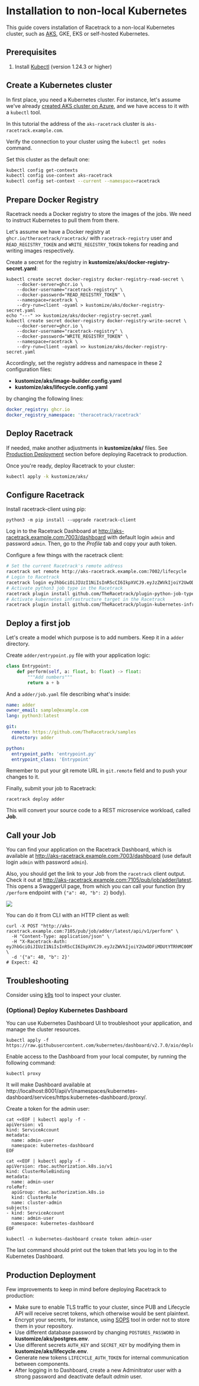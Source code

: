 # Installation to non-local Kubernetes

This guide covers installation of Racetrack to a non-local Kubernetes cluster,
such as [AKS](https://azure.microsoft.com/en-us/products/kubernetes-service), GKE, EKS or self-hosted Kubernetes.

## Prerequisites

1. Install [Kubectl](https://kubernetes.io/docs/tasks/tools/) (version 1.24.3 or higher)

## Create a Kubernetes cluster

In first place, you need a Kubernetes cluster.
For instance, let's assume we've already
[created AKS cluster on Azure](https://learn.microsoft.com/en-us/azure/aks/learn/quick-kubernetes-deploy-cli#create-aks-cluster),
and we have access to it with a `kubectl` tool.

In this tutorial the address of the `aks-racetrack` cluster is `aks-racetrack.example.com`.

Verify the connection to your cluster using the `kubectl get nodes` command.

Set this cluster as the default one:
```sh
kubectl config get-contexts
kubectl config use-context aks-racetrack
kubectl config set-context --current --namespace=racetrack
```

## Prepare Docker Registry
Racetrack needs a Docker registry to store the images of the jobs.
We need to instruct Kubernetes to pull them from there.

Let's assume we have a Docker registry at `ghcr.io/theracetrack/racetrack/` with
`racetrack-registry` user and `READ_REGISTRY_TOKEN` and `WRITE_REGISTRY_TOKEN`
tokens for reading and writing images respectively.

Create a secret for the registry in **kustomize/aks/docker-registry-secret.yaml**:
```shell
kubectl create secret docker-registry docker-registry-read-secret \
    --docker-server=ghcr.io \
    --docker-username="racetrack-registry" \
    --docker-password="READ_REGISTRY_TOKEN" \
    --namespace=racetrack \
    --dry-run=client -oyaml > kustomize/aks/docker-registry-secret.yaml
echo "---" >> kustomize/aks/docker-registry-secret.yaml
kubectl create secret docker-registry docker-registry-write-secret \
    --docker-server=ghcr.io \
    --docker-username="racetrack-registry" \
    --docker-password="WRITE_REGISTRY_TOKEN" \
    --namespace=racetrack \
    --dry-run=client -oyaml >> kustomize/aks/docker-registry-secret.yaml
```

Accordingly, set the registry address and namespace in these 2 configuration files:

- **kustomize/aks/image-builder.config.yaml**
- **kustomize/aks/lifecycle.config.yaml**

by changing the following lines:
```yaml
docker_registry: ghcr.io
docker_registry_namespace: 'theracetrack/racetrack'
```

## Deploy Racetrack

If needed, make another adjustments in **kustomize/aks/** files.
See [Production Deployment](#production-deployment) section before deploying Racetrack to production.

Once you're ready, deploy Racetrack to your cluster:
```sh
kubectl apply -k kustomize/aks/
```

## Configure Racetrack

Install racetrack-client using pip:
```shell
python3 -m pip install --upgrade racetrack-client
```

Log in to the Racetrack Dashboard at http://aks-racetrack.example.com:7003/dashboard with default login `admin` and password `admin`.
Then, go to the *Profile* tab and copy your auth token.

Configure a few things with the racetrack client:
```sh
# Set the current Racetrack's remote address
racetrack set remote http://aks-racetrack.example.com:7002/lifecycle
# Login to Racetrack
racetrack login eyJhbGciOiJIUzI1NiIsInR5cCI6IkpXVCJ9.eyJzZWVkIjoiY2UwODFiMDUtYTRhMC00MTRhLThmNmEtODRjMDIzMTkxNmE2Iiwic3ViamVjdCI6ImFkbWluIiwic3ViamVjdF90eXBlIjoidXNlciIsInNjb3BlcyI6bnVsbH0.xDUcEmR7USck5RId0nwDo_xtZZBD6pUvB2vL6i39DQI
# Activate python3 job type in the Racetrack
racetrack plugin install github.com/TheRacetrack/plugin-python-job-type
# Activate kubernetes infrastructure target in the Racetrack
racetrack plugin install github.com/TheRacetrack/plugin-kubernetes-infrastructure
```

## Deploy a first job

Let's create a model which purpose is to add numbers.
Keep it in a `adder` directory.

Create `adder/entrypoint.py` file with your application logic:
```python
class Entrypoint:
    def perform(self, a: float, b: float) -> float:
        """Add numbers"""
        return a + b
```

And a `adder/job.yaml` file describing what's inside:
```yaml
name: adder
owner_email: sample@example.com
lang: python3:latest

git:
  remote: https://github.com/TheRacetrack/samples
  directory: adder

python:
  entrypoint_path: 'entrypoint.py'
  entrypoint_class: 'Entrypoint'
```

Remember to put your git remote URL in `git.remote` field and to push your changes to it.

Finally, submit your job to Racetrack:
```shell
racetrack deploy adder
```

This will convert your source code to a REST microservice workload, called **Job**.

## Call your Job

You can find your application on the Racetrack Dashboard,
which is available at http://aks-racetrack.example.com:7003/dashboard
(use default login `admin` with password `admin`).

Also, you should get the link to your Job from the `racetrack` client output.
Check it out at http://aks-racetrack.example.com:7105/pub/job/adder/latest.
This opens a SwaggerUI page, from which you can call your function
(try `/perform` endpoint with `{"a": 40, "b": 2}` body).

![](../assets/swaggerino.png)

You can do it from CLI with an HTTP client as well:
```shell
curl -X POST "http://aks-racetrack.example.com:7105/pub/job/adder/latest/api/v1/perform" \
  -H "Content-Type: application/json" \
  -H "X-Racetrack-Auth: eyJhbGciOiJIUzI1NiIsInR5cCI6IkpXVCJ9.eyJzZWVkIjoiY2UwODFiMDUtYTRhMC00MTRhLThmNmEtODRjMDIzMTkxNmE2Iiwic3ViamVjdCI6ImFkbWluIiwic3ViamVjdF90eXBlIjoidXNlciIsInNjb3BlcyI6bnVsbH0.xDUcEmR7USck5RId0nwDo_xtZZBD6pUvB2vL6i39DQI" \
  -d '{"a": 40, "b": 2}'
# Expect: 42
```

## Troubleshooting

Consider using [k9s](https://github.com/derailed/k9s) tool to inspect your cluster.

### (Optional) Deploy Kubernetes Dashboard

You can use Kubernetes Dashboard UI to troubleshoot your application, and manage the cluster resources.

```shell
kubectl apply -f https://raw.githubusercontent.com/kubernetes/dashboard/v2.7.0/aio/deploy/recommended.yaml
```

Enable access to the Dashboard from your local computer, by running the following command:
```shell
kubectl proxy
```

It will make Dashboard available at http://localhost:8001/api/v1/namespaces/kubernetes-dashboard/services/https:kubernetes-dashboard:/proxy/.

Create a token for the admin user:
```shell
cat <<EOF | kubectl apply -f -
apiVersion: v1
kind: ServiceAccount
metadata:
  name: admin-user
  namespace: kubernetes-dashboard
EOF

cat <<EOF | kubectl apply -f -
apiVersion: rbac.authorization.k8s.io/v1
kind: ClusterRoleBinding
metadata:
  name: admin-user
roleRef:
  apiGroup: rbac.authorization.k8s.io
  kind: ClusterRole
  name: cluster-admin
subjects:
- kind: ServiceAccount
  name: admin-user
  namespace: kubernetes-dashboard
EOF

kubectl -n kubernetes-dashboard create token admin-user
```

The last command should print out the token that lets you log in to the Kubernetes Dashboard.

## Production Deployment

Few improvements to keep in mind before deploying Racetrack to production:

- Make sure to enable TLS traffic to your cluster, since PUB and Lifecycle API
  will receive secret tokens, which otherwise would be sent plaintext.
- Encrypt your secrets, for instance, using [SOPS](https://github.com/mozilla/sops) tool
  in order not to store them in your repository.
- Use different database password by changing `POSTGRES_PASSWORD` in **kustomize/aks/postgres.env**.
- Use different secrets `AUTH_KEY` and `SECRET_KEY` by modifying them in **kustomize/aks/lifecycle.env**.
- Generate new tokens `LIFECYCLE_AUTH_TOKEN` for internal communication between components.
- After logging in to Dashboard, create a new Adminitrator user with a strong password and deactivate default *admin* user.

